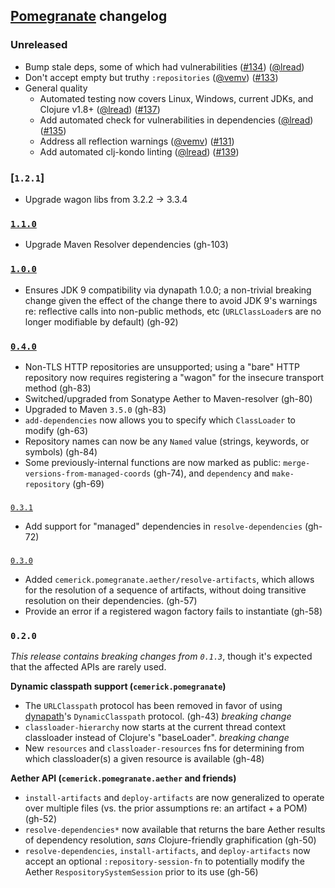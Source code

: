 ## [Pomegranate](http://github.com/cemerick/pomegranate) changelog

### Unreleased

* Bump stale deps, some of which had vulnerabilities
([#134](https://github.com/clj-commons/pomegranate/issues/134))
([@lread](https://github.com/lread))
* Don't accept empty but truthy `:repositories`
([@vemv](https://github.com/vemv))
([#133](https://github.com/clj-commons/pomegranate/pull/133))
* General quality
  * Automated testing now covers Linux, Windows, current JDKs, and Clojure v1.8+
  ([@lread](https://github.com/lread))
  ([#137](https://github.com/clj-commons/pomegranate/issues/137))
  * Add automated check for vulnerabilities in dependencies
  ([@lread](https://github.com/lread))
  ([#135](https://github.com/clj-commons/pomegranate/pull/135))
  * Address all reflection warnings
  ([@vemv](https://github.com/vemv))
  ([#131](https://github.com/clj-commons/pomegranate/pull/131))
  * Add automated clj-kondo linting
  ([@lread](https://github.com/lread))
  ([#139](https://github.com/clj-commons/pomegranate/pull/139))

### [`1.2.1`]

* Upgrade wagon libs from 3.2.2 -> 3.3.4

### [`1.1.0`](https://github.com/cemerick/pomegranate/milestone/9?closed=1)

* Upgrade Maven Resolver dependencies (gh-103)

### [`1.0.0`](https://github.com/cemerick/pomegranate/milestone/8?closed=1)

* Ensures JDK 9 compatibility via dynapath 1.0.0; a non-trivial breaking change
  given the effect of the change there to avoid JDK 9's warnings re: reflective
  calls into non-public methods, etc (`URLClassLoader`s are no longer modifiable
  by default) (gh-92)

### [`0.4.0`](https://github.com/cemerick/pomegranate/issues?q=milestone%3A0.4.0+is%3Aclosed)

* Non-TLS HTTP repositories are unsupported; using a "bare" HTTP repository now
  requires registering a "wagon" for the insecure transport method (gh-83)
* Switched/upgraded from Sonatype Aether to Maven-resolver (gh-80)
* Upgraded to Maven `3.5.0` (gh-83)
* `add-dependencies` now allows you to specify which `ClassLoader` to modify
  (gh-63)
* Repository names can now be any `Named` value (strings, keywords, or symbols)
  (gh-84)
* Some previously-internal functions are now marked as public:
  `merge-versions-from-managed-coords` (gh-74), and `dependency` and
  `make-repository` (gh-69)

###
[`0.3.1`](https://github.com/cemerick/pomegranate/issues?q=milestone%3A0.3.1+is%3Aclosed)

* Add support for "managed" dependencies in `resolve-dependencies` (gh-72)

###
[`0.3.0`](https://github.com/cemerick/pomegranate/issues?milestone=5&page=1&state=closed)

* Added `cemerick.pomegranate.aether/resolve-artifacts`, which allows for the
  resolution of a sequence of artifacts, without doing transitive resolution on
  their dependencies. (gh-57)
* Provide an error if a registered wagon factory fails to instantiate (gh-58)

### `0.2.0`

_This release contains breaking changes from `0.1.3`_, though it's expected that
the affected APIs are rarely used.

**Dynamic classpath support (`cemerick.pomegranate`)**

* The `URLClasspath` protocol has been removed in favor of using
  [dynapath](https://github.com/tobias/dynapath/)'s `DynamicClasspath` protocol.
  (gh-43) *breaking change*
* `classloader-hierarchy` now starts at the current thread context classloader
  instead of Clojure's "baseLoader". *breaking change*
* New `resources` and `classloader-resources` fns for determining from which
  classloader(s) a given resource is available (gh-48)

**Aether API (`cemerick.pomegranate.aether` and friends)**

* `install-artifacts` and `deploy-artifacts` are now generalized to operate over
  multiple files (vs. the prior assumptions re: an artifact + a POM) (gh-52)
* `resolve-dependencies*` now available that returns the bare Aether results of
  dependency resolution, _sans_ Clojure-friendly graphification (gh-50)
* `resolve-dependencies`, `install-artifacts`, and `deploy-artifacts` now accept
  an optional `:repository-session-fn` to potentially modify the Aether
  `RespositorySystemSession` prior to its use (gh-56)
  
